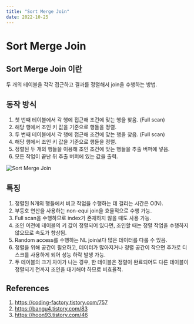 ```yaml
---
title: "Sort Merge Join"
date: 2022-10-25
---
```


# Sort Merge Join

## Sort Merge Join 이란

두 개의 테이블을 각각 접근하고 결과를 정렬해서 join을 수행하는 방법.

## 동작 방식

1. 첫 번째 테이블에서 각 행에 접근해 조건에 맞는 행을 찾음. (Full scan)
2. 해당 행에서 조인 키 값을 기준으로 행들을 정렬.
3. 두 번째 테이블에서 각 행에 접근해 조건에 맞는 행을 찾음. (Full scan)
4. 해당 행에서 조인 키 값을 기준으로 행들을 정렬.
5. 정렬된 두 개의 행들을 이용해 조인 조건에 맞는 행들을 추출 버퍼에 넣음.
6. 모든 작업이 끝난 뒤 추출 버퍼에 있는 값을 출력.

![Sort Merge Join](./imgs/2022-10-25-1.png)

## 특징

1. 정렬된 N개의 행들에서 비교 작업을 수행하는 데 걸리는 시간은 O(N).
2. 부등호 연산을 사용하는 non-equi join을 효율적으로 수행 가능.
3. Full scan을 수행하므로 index가 존재하지 않을 때도 사용 가능.
4. 조인 이전에 테이블의 키 값이 정렬되어 있다면, 조인할 때는 정렬 작업을 수행하지 않으므로 속도가 향상됨.
5. Random access를 수행하는 NL join보다 많은 데이터를 다룰 수 있음.
6. 정렬을 위해 공간이 필요하고, 데이터가 많아지거나 정렬 공간이 작으면 추가로 디스크를 사용하게 되어 성능 하락 발생 가능.
7. 두 테이블의 크기 차이가 나는 경우, 한 테이블은 정렬이 완료되어도 다른 테이블이 정렬되기 전까지 조인을 대기해야 하므로 비효율적.

## References

1. https://coding-factory.tistory.com/757
2. https://bangu4.tistory.com/83
3. https://hoon93.tistory.com/46
